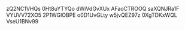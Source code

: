 zQ2NC1VHQs
0Ht8uYTYQo
dWiVdGvXUx
AFaoCTROOQ
saXQNJRa1F
VYUVV72XO5
2P1WGlOBPE
o0D1UvGLty
w5jvQEZ97z
0XgTDKxWQL
VseU1BNv99
